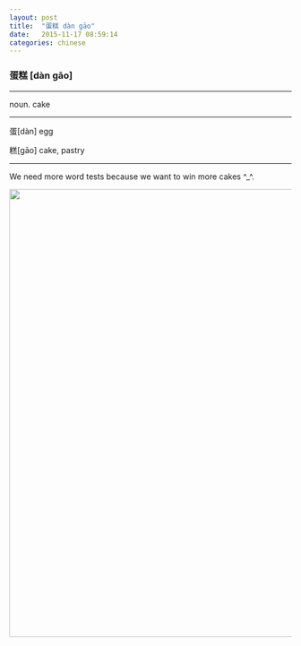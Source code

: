 ```yaml
---
layout: post
title:  "蛋糕 dàn gāo"
date:   2015-11-17 08:59:14
categories: chinese
---
```

### 蛋糕 [dàn gāo]
-----------

noun. cake

-----------

  蛋[dàn] egg  

  糕[gāo] cake, pastry

-----------

We need more word tests because we want to win more cakes ^_^.

<img width='800' src="/wombats-learning/images/cake.jpg"/>
